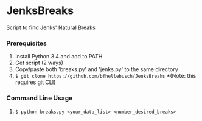 JenksBreaks
===========

Script to find Jenks' Natural Breaks 

### Prerequisites

1. Install Python 3.4 and add to PATH
2. Get script (2 ways)
  1. Copy/paste both 'breaks.py' and 'jenks.py' to the same directory
  2. `$ git clone https://github.com/bfhellebusch/JenksBreaks` 
    *(Note: this requires git CLI)

### Command Line Usage

1. `$ python breaks.py <your_data_list> <number_desired_breaks>`

